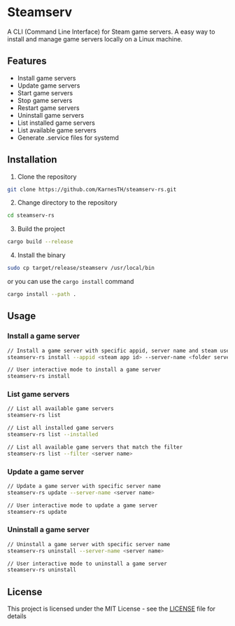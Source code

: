 # Steamserv

A CLI (Command Line Interface) for Steam game servers. A easy way to install and manage game servers locally on a Linux machine.

## Features

- Install game servers
- Update game servers
- Start game servers
- Stop game servers
- Restart game servers
- Uninstall game servers
- List installed game servers
- List available game servers
- Generate .service files for systemd

## Installation

1. Clone the repository

```bash
git clone https://github.com/KarnesTH/steamserv-rs.git
```

2. Change directory to the repository

```bash
cd steamserv-rs
```

3. Build the project

```bash
cargo build --release
```

4. Install the binary

```bash
sudo cp target/release/steamserv /usr/local/bin
```

or you can use the `cargo install` command

```bash
cargo install --path .
```

## Usage

### Install a game server
```bash
// Install a game server with specific appid, server name and steam user name
steamserv-rs install --appid <steam app id> --server-name <folder server name> --username <steam user name>
```
```bash
// User interactive mode to install a game server
steamserv-rs install
```

### List game servers
```bash
// List all available game servers
steamserv-rs list
```
```bash
// List all installed game servers
steamserv-rs list --installed
```
```bash
// List all available game servers that match the filter
steamserv-rs list --filter <server name>
```

### Update a game server
```bash
// Update a game server with specific server name
steamserv-rs update --server-name <server name>
```
```bash
// User interactive mode to update a game server
steamserv-rs update
```

### Uninstall a game server
```bash
// Uninstall a game server with specific server name
steamserv-rs uninstall --server-name <server name>
```
```bash
// User interactive mode to uninstall a game server
steamserv-rs uninstall
```

## License

This project is licensed under the MIT License - see the [LICENSE](LICENSE) file for details
